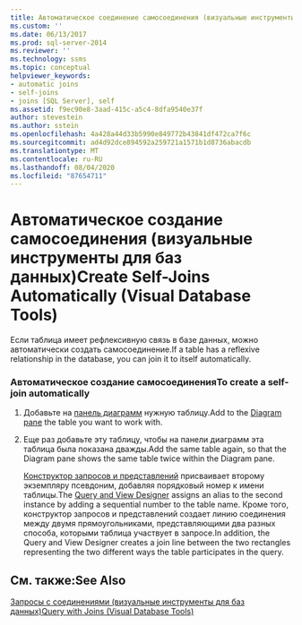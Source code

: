```yaml
---
title: Автоматическое соединение самосоединения (визуальные инструменты для баз данных) | Документация Майкрософт
ms.custom: ''
ms.date: 06/13/2017
ms.prod: sql-server-2014
ms.reviewer: ''
ms.technology: ssms
ms.topic: conceptual
helpviewer_keywords:
- automatic joins
- self-joins
- joins [SQL Server], self
ms.assetid: f9ec90e8-3aad-415c-a5c4-8dfa9540e37f
author: stevestein
ms.author: sstein
ms.openlocfilehash: 4a428a44d33b5990e849772b43841df472ca7f6c
ms.sourcegitcommit: ad4d92dce894592a259721a1571b1d8736abacdb
ms.translationtype: MT
ms.contentlocale: ru-RU
ms.lasthandoff: 08/04/2020
ms.locfileid: "87654711"
---
```

# <a name="create-self-joins-automatically-visual-database-tools"></a><span data-ttu-id="faa62-102">Автоматическое создание самосоединения (визуальные инструменты для баз данных)</span><span class="sxs-lookup"><span data-stu-id="faa62-102">Create Self-Joins Automatically (Visual Database Tools)</span></span>
  <span data-ttu-id="faa62-103">Если таблица имеет рефлексивную связь в базе данных, можно автоматически создать самосоединение.</span><span class="sxs-lookup"><span data-stu-id="faa62-103">If a table has a reflexive relationship in the database, you can join it to itself automatically.</span></span>  
  
### <a name="to-create-a-self-join-automatically"></a><span data-ttu-id="faa62-104">Автоматическое создание самосоединения</span><span class="sxs-lookup"><span data-stu-id="faa62-104">To create a self-join automatically</span></span>  
  
1.  <span data-ttu-id="faa62-105">Добавьте на [панель диаграмм](visual-database-tools.md) нужную таблицу.</span><span class="sxs-lookup"><span data-stu-id="faa62-105">Add to the [Diagram pane](visual-database-tools.md) the table you want to work with.</span></span>  
  
2.  <span data-ttu-id="faa62-106">Еще раз добавьте эту таблицу, чтобы на панели диаграмм эта таблица была показана дважды.</span><span class="sxs-lookup"><span data-stu-id="faa62-106">Add the same table again, so that the Diagram pane shows the same table twice within the Diagram pane.</span></span>  
  
     <span data-ttu-id="faa62-107">[Конструктор запросов и представлений](query-and-view-designer-tools-visual-database-tools.md) присваивает второму экземпляру псевдоним, добавляя порядковый номер к имени таблицы.</span><span class="sxs-lookup"><span data-stu-id="faa62-107">The [Query and View Designer](query-and-view-designer-tools-visual-database-tools.md) assigns an alias to the second instance by adding a sequential number to the table name.</span></span> <span data-ttu-id="faa62-108">Кроме того, конструктор запросов и представлений создает линию соединения между двумя прямоугольниками, представляющими два разных способа, которыми таблица участвует в запросе.</span><span class="sxs-lookup"><span data-stu-id="faa62-108">In addition, the Query and View Designer creates a join line between the two rectangles representing the two different ways the table participates in the query.</span></span>  
  
## <a name="see-also"></a><span data-ttu-id="faa62-109">См. также:</span><span class="sxs-lookup"><span data-stu-id="faa62-109">See Also</span></span>  
 [<span data-ttu-id="faa62-110">Запросы с соединениями (визуальные инструменты для баз данных)</span><span class="sxs-lookup"><span data-stu-id="faa62-110">Query with Joins &#40;Visual Database Tools&#41;</span></span>](query-with-joins-visual-database-tools.md)  
  
  
